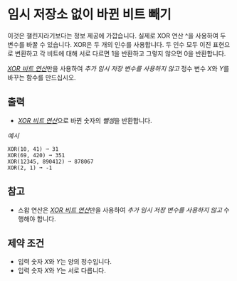 # 임시 저장소 없이 바뀐 비트 빼기

이것은 챌린지라기보다는 정보 제공에 가깝습니다. 실제로 XOR 연산 ^을 사용하여 두 변수를 바꿀 수 있습니다. XOR은 두 개의 인수를 사용합니다. 두 인수 모두 이진 표현으로 변환하고 각 비트에 대해 서로 다르면 1을 반환하고 그렇지 않으면 0을 반환합니다.

[*XOR 비트 연산*][1]만을 사용하여 _추가 임시 저장 변수를 사용하지 않고_ 정수 변수 *X*와 *Y*를 바꾸는 함수를 만드십시오.

## 출력
- [*XOR 비트 연산*][1]으로 바뀐 숫자의 *뺄셈*을 반환합니다.

_예시_

```text
XOR(10, 41) ➞ 31
XOR(69, 420) ➞ 351
XOR(12345, 890412) ➞ 878067
XOR(2, 1) ➞ -1
```

## 참고
- 스왑 연산은 [*XOR 비트 연산*][1]만을 사용하여 _추가 임시 저장 변수를 사용하지 않고_ 수행해야 합니다.

## 제약 조건
- 입력 숫자 *X*와 *Y*는 양의 정수입니다.
- 입력 숫자 *X*와 *Y*는 서로 다릅니다.

[1]: https://ko.wikipedia.org/wiki/%EB%B9%84%ED%8A%B8_%EC%97%B0%EC%82%B0#XOR